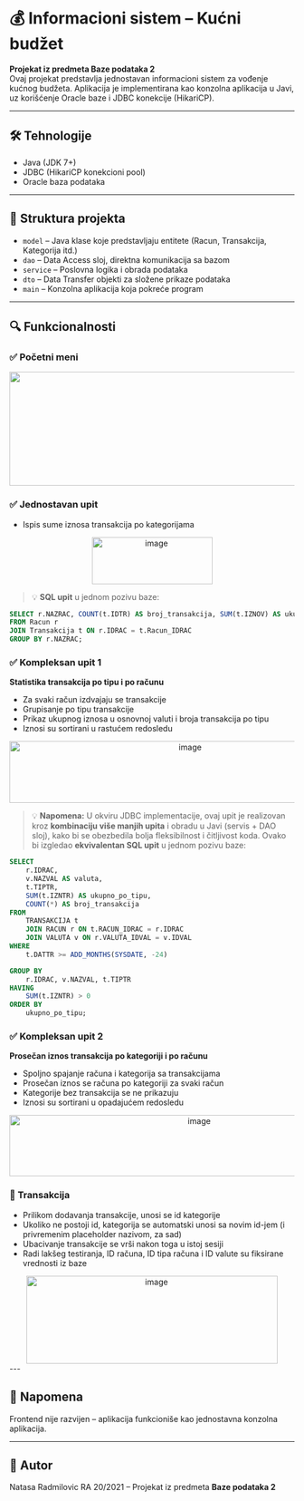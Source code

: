 # 💰 Informacioni sistem – Kućni budžet

**Projekat iz predmeta Baze podataka 2**  
Ovaj projekat predstavlja jednostavan informacioni sistem za vođenje kućnog budžeta. Aplikacija je implementirana kao konzolna aplikacija u Javi, uz korišćenje Oracle baze i JDBC konekcije (HikariCP).

---

## 🛠️ Tehnologije
- Java (JDK 7+)
- JDBC (HikariCP konekcioni pool)
- Oracle baza podataka

---

## 📁 Struktura projekta

- `model` – Java klase koje predstavljaju entitete (Racun, Transakcija, Kategorija itd.)
- `dao` – Data Access sloj, direktna komunikacija sa bazom
- `service` – Poslovna logika i obrada podataka
- `dto` – Data Transfer objekti za složene prikaze podataka
- `main` – Konzolna aplikacija koja pokreće program

---

## 🔍 Funkcionalnosti
### ✅ Početni meni

<div align="center">
<img width="1128" height="201" alt="image" src="https://github.com/user-attachments/assets/544a4a2b-2f55-4d29-a21f-766b2d56b641"/>
</div>

### ✅ Jednostavan upit
- Ispis sume iznosa transakcija po kategorijama

<div align="center">
<img width="213" height="83" alt="image" src="https://github.com/user-attachments/assets/9ba29abe-c177-40ea-8cf4-2d57fed32f9f" />

</div>

> 💡 **SQL upit** u jednom pozivu baze:

```sql
SELECT r.NAZRAC, COUNT(t.IDTR) AS broj_transakcija, SUM(t.IZNOV) AS ukupno
FROM Racun r
JOIN Transakcija t ON r.IDRAC = t.Racun_IDRAC
GROUP BY r.NAZRAC;
```


### ✅ Kompleksan upit 1  
**Statistika transakcija po tipu i po računu**
- Za svaki račun izdvajaju se transakcije
- Grupisanje po tipu transakcije
- Prikaz ukupnog iznosa u osnovnoj valuti i broja transakcija po tipu
- Iznosi su sortirani u rastućem redosledu

<div align="center">
<img width="623" height="109" alt="image" src="https://github.com/user-attachments/assets/361e5d1a-89e4-4a73-a2c0-345c933958d5" />


</div>

> 💡 **Napomena:** U okviru JDBC implementacije, ovaj upit je realizovan kroz **kombinaciju više manjih upita** i obradu u Javi (servis + DAO sloj), kako bi se obezbedila bolja fleksibilnost i čitljivost koda. Ovako bi izgledao **ekvivalentan SQL upit** u jednom pozivu baze:

```sql
SELECT 
    r.IDRAC,
    v.NAZVAL AS valuta,
    t.TIPTR,
    SUM(t.IZNTR) AS ukupno_po_tipu,
    COUNT(*) AS broj_transakcija
FROM 
    TRANSAKCIJA t
    JOIN RACUN r ON t.RACUN_IDRAC = r.IDRAC
    JOIN VALUTA v ON r.VALUTA_IDVAL = v.IDVAL
WHERE 
    t.DATTR >= ADD_MONTHS(SYSDATE, -24)

GROUP BY 
    r.IDRAC, v.NAZVAL, t.TIPTR
HAVING 
    SUM(t.IZNTR) > 0
ORDER BY 
    ukupno_po_tipu;
```

### ✅ Kompleksan upit 2  
**Prosečan iznos transakcija po kategoriji i po računu**
- Spoljno spajanje računa i kategorija sa transakcijama
- Prosečan iznos se računa po kategoriji za svaki račun
- Kategorije bez transakcija se ne prikazuju
- Iznosi su sortirani u opadajućem redosledu
  
<div align="center">
<img width="655" height="108" alt="image" src="https://github.com/user-attachments/assets/f94204f6-a80d-47db-b040-b61134cc4652" />
</div>


### 🔁 Transakcija
- Prilikom dodavanja transakcije, unosi se id kategorije
- Ukoliko ne postoji id, kategorija se automatski unosi sa novim id-jem (i privremenim placeholder nazivom, za sad)
- Ubacivanje transakcije se vrši nakon toga u istoj sesiji
- Radi lakšeg testiranja, ID računa, ID tipa računa i ID valute su fiksirane vrednosti iz baze

<div align="center">
<img width="444" height="155" alt="image" src="https://github.com/user-attachments/assets/dba24d17-d76a-4346-bb08-5aa0d044a647" />
</div>
---


## 📌 Napomena
Frontend nije razvijen – aplikacija funkcioniše kao jednostavna konzolna aplikacija.

---

## 📧 Autor
Natasa Radmilovic RA 20/2021 – Projekat iz predmeta **Baze podataka 2**
